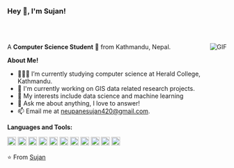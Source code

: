 <h3 title="hehehe"> Hey 👋, I'm Sujan!</h3>

<br />
<br />

A **Computer Science Student** 🚀 from Kathmandu, Nepal.
<img align="right" alt="GIF" src="https://media.giphy.com/media/xFkgeu7dhfgqqxJqmj/giphy.gif" />

**About Me!**

- 👨🏽‍💻 I’m currently studying computer science at Herald College, Kathmandu.
- 🌱 I'm currently working on GIS data related research projects.
- 🤔 My interests include data science and machine learning
- 💬 Ask me about anything, I love to answer!
- 📫 Email me at [neupanesujan420@gmail.com](neupanesujan420.com).

**Languages and Tools:**

>

<code><img height="20" src="https://user-images.githubusercontent.com/84787320/132771031-dac9a9c3-d3e6-45d6-82d8-07e2faae67b5.png"></code>
<code><img height="20" src="https://user-images.githubusercontent.com/84787320/132771035-ba7a2dd1-1d7e-48d2-8c95-057bef54dc6b.png"></code>
<code><img height="20" src="https://user-images.githubusercontent.com/84787320/132771039-6776d70c-1a1b-4d44-a996-dfa266c2d25e.png"></code>
<code><img height="20" src="https://user-images.githubusercontent.com/84787320/132771042-8225d5b8-b2b5-483d-821d-12d5cb9f21da.png"></code>
<code><img height="20" src="https://user-images.githubusercontent.com/84787320/132771043-510f64b5-b107-468c-96d1-74cbde07f296.png"></code>
<code><img height="20" src="https://user-images.githubusercontent.com/84787320/132771046-df40fdd7-f2d2-4e24-9f04-f1c3090c540d.png"></code>
<code><img height="20" src="https://user-images.githubusercontent.com/84787320/132771047-3a4b4d4a-6ee4-4c2f-a76e-2348f9b4416c.png"></code>
<code><img height="20" src="https://user-images.githubusercontent.com/84787320/132771049-0c714f4e-4b3a-4cd4-9e92-cad1d75bb2e8.png"></code>
<code><img height="20" src="https://user-images.githubusercontent.com/84787320/132771050-7e8c9e07-e7df-4e6a-8f8b-f227bb59a2f2.png"></code>
<code><img height="20" src="https://user-images.githubusercontent.com/84787320/132771052-c06a5bae-9313-49e9-9909-1a14dc80e2d2.png"></code>
<code><img height="20" src="https://user-images.githubusercontent.com/84787320/132771054-5d5de5b5-5e85-48a3-83c3-d3b10bb857a5.png"></code>

⭐️ From [Sujan](https://github.com/SujanNeupane42)
